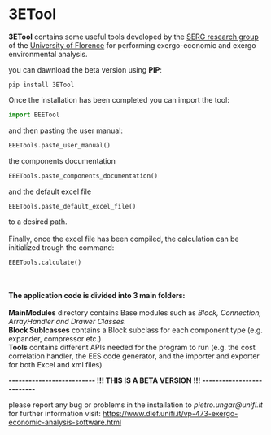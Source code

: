 # 3ETool

__3ETool__ contains some useful tools developed by the [SERG research group](https://www.dief.unifi.it/vp-177-serg-group-english-version.html) 
of the [University of Florence](https://www.unifi.it/changelang-eng.html) for performing exergo-economic and exergo environmental analysis.

you can dawnload the beta version using __PIP__:

```
pip install 3ETool
```
Once the installation has been completed you can import the tool:
```python
import EEETool
```
and then pasting the user manual:
```python
EEETools.paste_user_manual()
```
the components documentation
```python
EEETools.paste_components_documentation()
```
and the default excel file
```python
EEETools.paste_default_excel_file()
```
to a desired path.<br/><br/>
Finally, once the excel file has been compiled, the calculation can be initialized trough the command:
```python
EEETools.calculate()
```
<br/><br/>
__The application code is divided into 3 main folders:__<br/><br/>
__MainModules__ directory contains Base modules such as _Block, Connection, ArrayHandler and Drawer Classes._<br/>
__Block Sublcasses__ contains a Block subclass for each component type (e.g. expander, compressor etc.)<br/>
__Tools__ contains different APIs needed for the program to run (e.g. the cost correlation handler, 
the EES code generator, and the importer and exporter for both Excel and xml files)

__-------------------------- !!! THIS IS A BETA VERSION !!! --------------------------__ 

please report any bug or problems in the installation to _pietro.ungar@unifi.it_<br/>
for further information visit: https://www.dief.unifi.it/vp-473-exergo-economic-analysis-software.html
